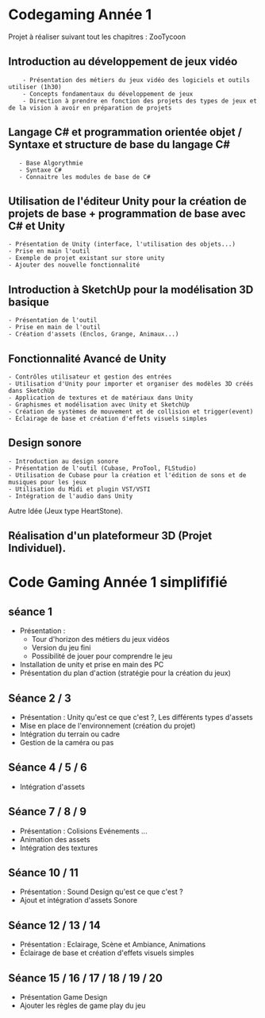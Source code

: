 # Codegaming Année 1
Projet à réaliser suivant tout les chapitres : ZooTycoon

## Introduction au développement de jeux vidéo
        - Présentation des métiers du jeux vidéo des logiciels et outils utiliser (1h30)
        - Concepts fondamentaux du développement de jeux
        - Direction à prendre en fonction des projets des types de jeux et de la vision à avoir en préparation de projets

## Langage C# et programmation orientée objet / Syntaxe et structure de base du langage C#
       - Base Algorythmie
       - Syntaxe C#
       - Connaitre les modules de base de C#

## Utilisation de l'éditeur Unity pour la création de projets de base + programmation de base avec C# et Unity
	- Présentation de Unity (interface, l'utilisation des objets...)
	- Prise en main l'outil
	- Exemple de projet existant sur store unity
	- Ajouter des nouvelle fonctionnalité

## Introduction à SketchUp pour la modélisation 3D basique
	- Présentation de l'outil
	- Prise en main de l'outil
	- Création d'assets (Enclos, Grange, Animaux...)

## Fonctionnalité Avancé de Unity
	- Contrôles utilisateur et gestion des entrées
	- Utilisation d'Unity pour importer et organiser des modèles 3D créés dans SketchUp
	- Application de textures et de matériaux dans Unity
	- Graphismes et modélisation avec Unity et SketchUp
	- Création de systèmes de mouvement et de collision et trigger(event)
	- Éclairage de base et création d'effets visuels simples

## Design sonore
	- Introduction au design sonore
	- Présentation de l'outil (Cubase, ProTool, FLStudio)
	- Utilisation de Cubase pour la création et l'édition de sons et de musiques pour les jeux
	- Utilisation du Midi et plugin VST/VSTI
	- Intégration de l'audio dans Unity

Autre Idée (Jeux type HeartStone).
## Réalisation d'un plateformeur 3D (Projet Individuel).




# Code Gaming Année 1 simplififié 

## séance 1 
  - Présentation :
    - Tour d'horizon des métiers du jeux vidéos
    - Version du jeu fini 
    - Possibilité de jouer pour comprendre le jeu
  - Installation de unity et prise en main des PC
  - Présentation du plan d'action (stratégie pour la création du jeux)
## Séance 2 / 3
   - Présentation : Unity qu'est ce que c'est ?, Les différents types d'assets   
   - Mise en place de l'environnement (création du projet)
   - Intégration du terrain ou cadre
   - Gestion de la caméra ou pas

## Séance 4 / 5 / 6
  - Intégration d'assets 

## Séance 7 / 8 / 9
  - Présentation : Colisions Evénements ...
  - Animation des assets 
  - Intégration des textures
   
## Séance 10 / 11
  - Présentation : Sound Design qu'est ce que c'est ? 
  - Ajout et intégration d'assets Sonore

## Séance 12 / 13 / 14
  - Présentation : Eclairage, Scène et Ambiance, Animations
  - Éclairage de base et création d'effets visuels simples

## Séance 15 / 16 / 17 / 18 / 19 / 20
  - Présentation Game Design 
  - Ajouter les règles de game play du jeu 
